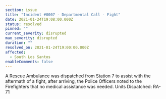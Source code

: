 ```yaml
---
section: issue
title: "Incident #0007 - Departmental Call - Fight"
date: 2021-01-24T19:08:00.000Z
status: resolved
pinned: ""
current_severity: disrupted
max_severity: disrupted
duration: ""
resolved_on: 2021-01-24T19:00:00.000Z
affected:
  - South Los Santos
enableComments: false
---
```

A Rescue Ambulance was dispatched from Station 7 to assist with the aftermath of a fight, after arriving, the Police Officers noted to the Firefighters that no medical assistance was needed.
Units Dispatched: RA-71